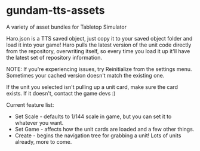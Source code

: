 # gundam-tts-assets
A variety of asset bundles for Tabletop Simulator

Haro.json is a TTS saved object, just copy it to your saved object folder and load it into your game!
Haro pulls the latest version of the unit code directly from the repository, overwriting itself, so every time you load it up it'll have the latest set of repository information.

NOTE: If you're experiencing issues, try Reinitialize from the settings menu.  Sometimes your cached version doesn't match the existing one.

If the unit you selected isn't pulling up a unit card, make sure the card exists.  If it doesn't, contact the game devs :) 

Current feature list:
* Set Scale - defaults to 1/144 scale in game, but you can set it to whatever you want.
* Set Game - affects how the unit cards are loaded and a few other things.
* Create - begins the navigation tree for grabbing a unit!  Lots of units already, more to come.

